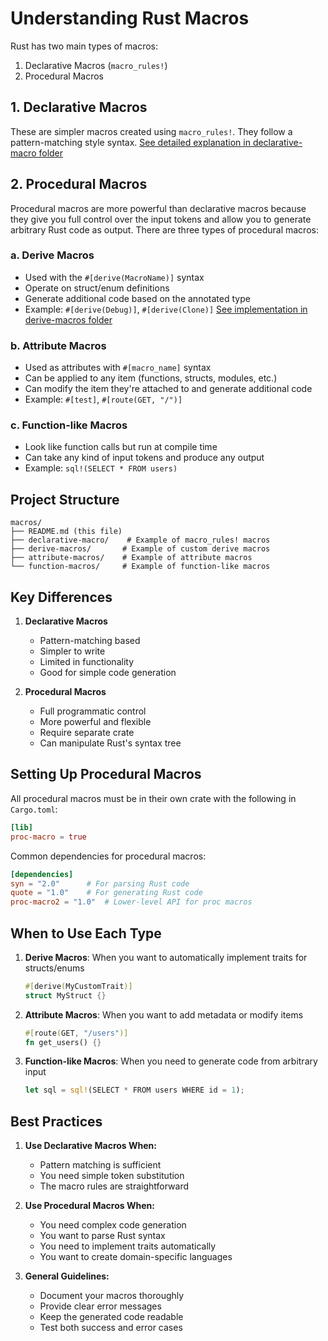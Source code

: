 # Understanding Rust Macros

Rust has two main types of macros:
1. Declarative Macros (`macro_rules!`)
2. Procedural Macros

## 1. Declarative Macros
These are simpler macros created using `macro_rules!`. They follow a pattern-matching style syntax.
[See detailed explanation in declarative-macro folder](./declarative-macro/README.md)

## 2. Procedural Macros

Procedural macros are more powerful than declarative macros because they give you full control over the input tokens and allow you to generate arbitrary Rust code as output. There are three types of procedural macros:

### a. Derive Macros
- Used with the `#[derive(MacroName)]` syntax
- Operate on struct/enum definitions
- Generate additional code based on the annotated type
- Example: `#[derive(Debug)]`, `#[derive(Clone)]`
[See implementation in derive-macros folder](./derive-macros/README.md)

### b. Attribute Macros
- Used as attributes with `#[macro_name]` syntax
- Can be applied to any item (functions, structs, modules, etc.)
- Can modify the item they're attached to and generate additional code
- Example: `#[test]`, `#[route(GET, "/")]`

### c. Function-like Macros
- Look like function calls but run at compile time
- Can take any kind of input tokens and produce any output
- Example: `sql!(SELECT * FROM users)`

## Project Structure

```
macros/
├── README.md (this file)
├── declarative-macro/    # Example of macro_rules! macros
├── derive-macros/       # Example of custom derive macros
├── attribute-macros/    # Example of attribute macros
└── function-macros/     # Example of function-like macros
```

## Key Differences

1. **Declarative Macros**
   - Pattern-matching based
   - Simpler to write
   - Limited in functionality
   - Good for simple code generation

2. **Procedural Macros**
   - Full programmatic control
   - More powerful and flexible
   - Require separate crate
   - Can manipulate Rust's syntax tree

## Setting Up Procedural Macros

All procedural macros must be in their own crate with the following in `Cargo.toml`:
```toml
[lib]
proc-macro = true
```

Common dependencies for procedural macros:
```toml
[dependencies]
syn = "2.0"      # For parsing Rust code
quote = "1.0"    # For generating Rust code
proc-macro2 = "1.0"  # Lower-level API for proc macros
```

## When to Use Each Type

1. **Derive Macros**: When you want to automatically implement traits for structs/enums
   ```rust
   #[derive(MyCustomTrait)]
   struct MyStruct {}
   ```

2. **Attribute Macros**: When you want to add metadata or modify items
   ```rust
   #[route(GET, "/users")]
   fn get_users() {}
   ```

3. **Function-like Macros**: When you need to generate code from arbitrary input
   ```rust
   let sql = sql!(SELECT * FROM users WHERE id = 1);
   ```

## Best Practices

1. **Use Declarative Macros When:**
   - Pattern matching is sufficient
   - You need simple token substitution
   - The macro rules are straightforward

2. **Use Procedural Macros When:**
   - You need complex code generation
   - You want to parse Rust syntax
   - You need to implement traits automatically
   - You want to create domain-specific languages

3. **General Guidelines:**
   - Document your macros thoroughly
   - Provide clear error messages
   - Keep the generated code readable
   - Test both success and error cases 